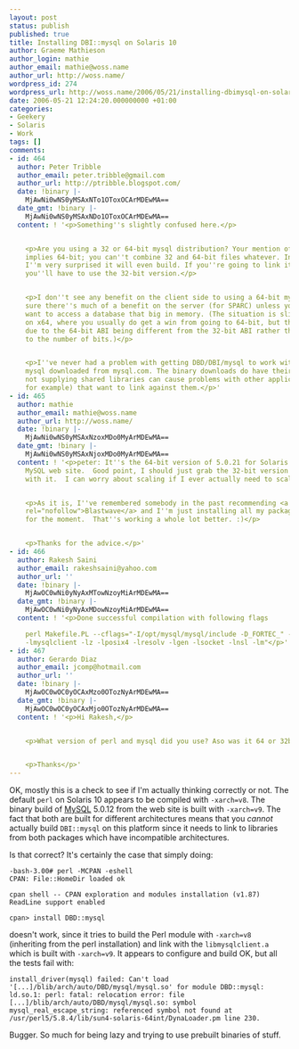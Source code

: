 ```yaml
---
layout: post
status: publish
published: true
title: Installing DBI::mysql on Solaris 10
author: Graeme Mathieson
author_login: mathie
author_email: mathie@woss.name
author_url: http://woss.name/
wordpress_id: 274
wordpress_url: http://woss.name/2006/05/21/installing-dbimysql-on-solaris-10/
date: 2006-05-21 12:24:20.000000000 +01:00
categories:
- Geekery
- Solaris
- Work
tags: []
comments:
- id: 464
  author: Peter Tribble
  author_email: peter.tribble@gmail.com
  author_url: http://ptribble.blogspot.com/
  date: !binary |-
    MjAwNi0wNS0yMSAxNTo1OToxOCArMDEwMA==
  date_gmt: !binary |-
    MjAwNi0wNS0yMSAxNDo1OToxOCArMDEwMA==
  content: ! '<p>Something''s slightly confused here.</p>


    <p>Are you using a 32 or 64-bit mysql distribution? Your mention of -xarch=v9
    implies 64-bit; you can''t combine 32 and 64-bit files whatever. In that case
    I''m very surprised it will even build. If you''re going to link it against perl,
    you''ll have to use the 32-bit version.</p>


    <p>I don''t see any benefit on the client side to using a 64-bit mysql; I''m not
    sure there''s much of a benefit on the server (for SPARC) unless you actually
    want to access a database that big in memory. (The situation is slightly different
    on x64, where you usually do get a win from going to 64-bit, but this is largely
    due to the 64-bit ABI being different from the 32-bit ABI rather than due simply
    to the number of bits.)</p>


    <p>I''ve never had a problem with getting DBD/DBI/mysql to work with the binary
    mysql downloaded from mysql.com. The binary downloads do have their problems -
    not supplying shared libraries can cause problems with other applications (PHP,
    for example) that want to link against them.</p>'
- id: 465
  author: mathie
  author_email: mathie@woss.name
  author_url: http://woss.name/
  date: !binary |-
    MjAwNi0wNS0yMSAxNzoxMDo0MyArMDEwMA==
  date_gmt: !binary |-
    MjAwNi0wNS0yMSAxNjoxMDo0MyArMDEwMA==
  content: ! '<p>peter: It''s the 64-bit version of 5.0.21 for Solaris 10, from the
    MySQL web site.  Good point, I should just grab the 32-bit version and be done
    with it.  I can worry about scaling if I ever actually need to scale beyond that!</p>


    <p>As it is, I''ve remembered somebody in the past recommending <a href="http://www.blastwave.org/"
    rel="nofollow">Blastwave</a> and I''m just installing all my packages from there
    for the moment.  That''s working a whole lot better. :)</p>


    <p>Thanks for the advice.</p>'
- id: 466
  author: Rakesh Saini
  author_email: rakeshsaini@yahoo.com
  author_url: ''
  date: !binary |-
    MjAwOC0wNi0yNyAxMTowNzoyMiArMDEwMA==
  date_gmt: !binary |-
    MjAwOC0wNi0yNyAxMDowNzoyMiArMDEwMA==
  content: ! '<p>Done successful compilation with following flags

    perl Makefile.PL --cflags="-I/opt/mysql/mysql/include -D_FORTEC_" --libs="-L/opt/mysql/mysql/lib
    -lmysqlclient -lz -lposix4 -lresolv -lgen -lsocket -lnsl -lm"</p>'
- id: 467
  author: Gerardo Diaz
  author_email: jcomp@hotmail.com
  author_url: ''
  date: !binary |-
    MjAwOC0wOC0yOCAxMzo0OTozNyArMDEwMA==
  date_gmt: !binary |-
    MjAwOC0wOC0yOCAxMjo0OTozNyArMDEwMA==
  content: ! '<p>Hi Rakesh,</p>


    <p>What version of perl and mysql did you use? Aso was it 64 or 32bit?</p>


    <p>Thanks</p>'
---
```

OK, mostly this is a check to see if I'm actually thinking correctly or not.  The default `perl` on Solaris 10 appears to be compiled with `-xarch=v8`.  The binary build of [MySQL](http://www.mysql.com) 5.0.12 from the web site is built with `-xarch=v9`.  The fact that both are built for different architectures means that you *cannot* actually build `DBI::mysql` on this platform since it needs to link to libraries from both packages which have incompatible architectures.

Is that correct?  It's certainly the case that simply doing:

    -bash-3.00# perl -MCPAN -eshell
    CPAN: File::HomeDir loaded ok

    cpan shell -- CPAN exploration and modules installation (v1.87)
    ReadLine support enabled

    cpan> install DBD::mysql

doesn't work, since it tries to build the Perl module with `-xarch=v8` (inheriting from the perl installation) and link with the `libmysqlclient.a` which is built with `-xarch=v9`.  It appears to configure and build OK, but all the tests fail with:

`install_driver(mysql) failed: Can't load '[...]/blib/arch/auto/DBD/mysql/mysql.so' for module DBD::mysql: ld.so.1: perl: fatal: relocation error: file [...]/blib/arch/auto/DBD/mysql/mysql.so: symbol mysql_real_escape_string: referenced symbol not found at /usr/perl5/5.8.4/lib/sun4-solaris-64int/DynaLoader.pm line 230.`

Bugger.  So much for being lazy and trying to use prebuilt binaries of stuff.
